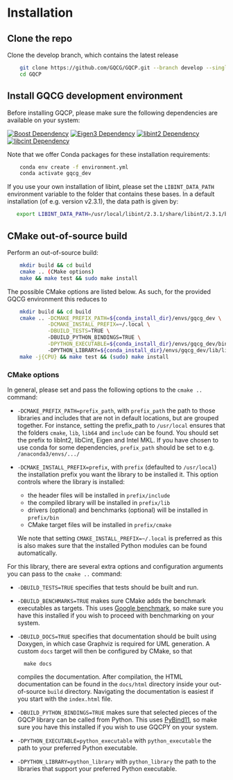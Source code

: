 # Installation

## Clone the repo

Clone the develop branch, which contains the latest release

```bash
    git clone https://github.com/GQCG/GQCP.git --branch develop --single-branch --recurse-submodules
    cd GQCP
```

## Install GQCG development environment

Before installing GQCP, please make sure the following dependencies are available on your system:

[![Boost Dependency](https://img.shields.io/badge/Boost-<=1.69-000000.svg)](http://www.boost.org)
[![Eigen3 Dependency](https://img.shields.io/badge/Eigen-3.3.4+-000000.svg)](http://eigen.tuxfamily.org/index.php?title=Main_Page)
[![libint2 Dependency](https://img.shields.io/badge/libint-2.3.1+-000000.svg)](https://github.com/evaleev/libint)
[![libcint Dependency](https://img.shields.io/badge/gqcg_libcint-develop-000000.svg)](https://github.com/GQCG/libcint/tree/develop)

Note that we offer Conda packages for these installation requirements:

```bash
    conda env create -f environment.yml
    conda activate gqcg_dev
```

If you use your own installation of libint, please set the `LIBINT_DATA_PATH` environment variable to the folder that contains these bases. In a default installation (of e.g. version v2.3.1), the data path is given by:

```bash
   export LIBINT_DATA_PATH=/usr/local/libint/2.3.1/share/libint/2.3.1/basis
```

## CMake out-of-source build

Perform an out-of-source build:

```bash
    mkdir build && cd build
    cmake .. (CMake options)
    make && make test && sudo make install
```

The possible CMake options are listed below. As such, for the provided GQCG environment this reduces to

```bash
    mkdir build && cd build
    cmake .. -DCMAKE_PREFIX_PATH=${conda_install_dir}/envs/gqcg_dev \
             -DCMAKE_INSTALL_PREFIX=~/.local \
             -DBUILD_TESTS=TRUE \ 
             -DBUILD_PYTHON_BINDINGS=TRUE \
             -DPYTHON_EXECUTABLE=${conda_install_dir}/envs/gqcg_dev/bin/python \ 
             -DPYTHON_LIBRARY=${conda_install_dir}/envs/gqcg_dev/lib/libpython3.8.a
    make -j{CPU} && make test && (sudo) make install
```

### CMake options

In general, please set and pass the following options to the `cmake ..` command:

* `-DCMAKE_PREFIX_PATH=prefix_path`, with `prefix_path` the path to those libraries and includes that are not in default locations, but are grouped together.
   For instance, setting the prefix_path to `/usr/local` ensures that the folders `cmake`, `lib`, `lib64` and `include` can be found.
   You should set the prefix to libInt2, libCint, Eigen and Intel MKL.
   If you have chosen to use conda for some dependencies, `prefix_path` should be set to e.g. `/anaconda3/envs/.../`

* `-DCMAKE_INSTALL_PREFIX=prefix`, with `prefix` (defaulted to `/usr/local`) the installation prefix you want the library to be installed it. This option controls where the library is installed:
    * the header files will be installed in `prefix/include`
    * the compiled library will be installed in `prefix/lib`
    * drivers (optional) and benchmarks (optional) will be installed in `prefix/bin`
    * CMake target files will be installed in `prefix/cmake`

    We note that setting `CMAKE_INSTALL_PREFIX=~/.local` is preferred as this is also makes sure that the installed Python modules can be found automatically.


For this library, there are several extra options and configuration arguments you can pass to the `cmake ..` command:

* `-DBUILD_TESTS=TRUE` specifies that tests should be built and run.

* `-DBUILD_BENCHMARKS=TRUE` makes sure CMake adds the benchmark executables as targets. This uses [Google benchmark](https://github.com/google/benchmark), so make sure you have this installed if you wish to proceed with benchmarking on your system.

* `-DBUILD_DOCS=TRUE` specifies that documentation should be built using Doxygen, in which case Graphviz is required for UML generation. A custom `docs` target will then be configured by CMake, so that

        make docs

    compiles the documentation. After compilation, the HTML documentation can be found in the `docs/html` directory inside your out-of-source `build` directory. Navigating the documentation is easiest if you start with the `index.html` file.

* `-DBUILD_PYTHON_BINDINGS=TRUE` makes sure that selected pieces of the GQCP library can be called from Python. This uses [PyBind11](https://github.com/pybind/pybind11), so make sure you have this installed if you wish to use GQCPY on your system.

* `-DPYTHON_EXECUTABLE=python_executable` with `python_executable` the path to your preferred Python executable.

* `-DPYTHON_LIBRARY=python_library` with `python_library` the path to the libraries that support your preferred Python executable.
